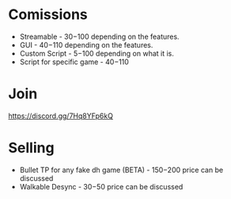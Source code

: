 # Comissions
* Streamable - 30$-100$ depending on the features.
* GUI - 40$-110$ depending on the features.
* Custom Script - 5$-100$ depending on what it is.
* Script for specific game - 40$-110$

# Join
https://discord.gg/7Hq8YFp6kQ

# Selling
* Bullet TP for any fake dh game (BETA) - 150$-200$ price can be discussed
* Walkable Desync - 30$-50$ price can be discussed
